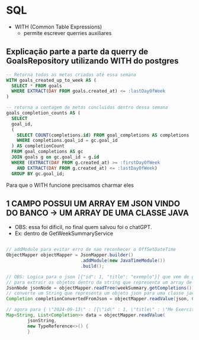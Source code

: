# SQL

- WITH (Common Table Expressions)
    - permite escrever querries auxiliares

## Explicação parte a parte da querry de GoalsRepository utilizando WITH do postgres

````sql
-- Retorna todas as metas criadas até essa semana
WITH goals_created_up_to_week AS (
  SELECT * FROM goals
  WHERE EXTRACT(DAY FROM goals.created_at) <= :lastDayOfWeek
)
````  

````sql
-- retorna a contagem de metas concluidas dentro dessa semana
goals_completion_counts AS (
  SELECT
  goal_id,
  (
    SELECT COUNT(completions.id) FROM goal_completions AS completions
    WHERE completions.goal_id = gc.goal_id
  ) AS completionCount
  FROM goal_completions AS gc
  JOIN goals g on gc.goal_id = g.id
  WHERE (EXTRACT(DAY FROM g.created_at) >= :firstDayOfWeek
    AND EXTRACT(DAY FROM g.created_at) <= :lastDayOfWeek)
  GROUP BY gc.goal_id;
````

Para que o WITH funcione precisamos charmar eles

## 1 CAMPO POSSUI UM ARRAY EM JSON VINDO DO BANCO -> UM ARRAY DE UMA CLASSE JAVA

- OBS: essa foi dificil, no final quem salvou foi o chatGPT.
- Ex: dentro de GetWeekSummaryService  

````java

// addModule para evitar erro de nao reconhecer o OffSetDateTime 
ObjectMapper objectMapper = JsonMapper.builder()
                            .addModule(new JavaTimeModule())
                            .build();

// OBS: Logica para o json [{"id": 1, "title": "exemplo"}] que vem de goals_completed_by_week_day completions
// para extrair os objetos dentro da string que representa um array de objetos json
JsonNode jsonNode = objectMapper.readTree(weekSummary.getCompletions());
// converte um String que representa um objeto json para uma classe java
Completion completionConvertedFromJson = objectMapper.readValue(json, Completion.class);

// agora para { \"2024-09-13\" : [{\"id\" : 1, \"title\" : \"Me Exercitar\", \"completedAt\" : \"2024-09-13T17:44:13.826375-03:00\"}
Map<String, List<Completion>> data = objectMapper.readValue(
        jsonString,
        new TypeReference<>() {
        }
````